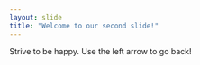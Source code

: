 ```yaml
---
layout: slide
title: "Welcome to our second slide!"
---
```

Strive to be happy.
Use the left arrow to go back!
